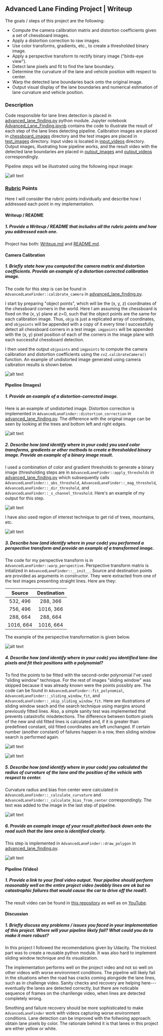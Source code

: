## Advanced Lane Finding Project | Writeup

The goals / steps of this project are the following:

* Compute the camera calibration matrix and distortion coefficients given a set of chessboard images.
* Apply a distortion correction to raw images.
* Use color transforms, gradients, etc., to create a thresholded binary image.
* Apply a perspective transform to rectify binary image ("birds-eye view").
* Detect lane pixels and fit to find the lane boundary.
* Determine the curvature of the lane and vehicle position with respect to center.
* Warp the detected lane boundaries back onto the original image.
* Output visual display of the lane boundaries and numerical estimation of lane curvature and vehicle position.

[//]: # (Image References)
[chessboard_img]:            ./readme_images/chessboard.png                  "Chessboard"
[original_img]:              ./test_images/test3.jpg                         "Original"
[undistorted_img]:           ./output_images/test3_undistorted.jpg           "Undistorted"
[thresholded_img]:           ./output_images/test3_thresholded.jpg           "Thresholded"
[reg_of_interest_img]:       ./output_images/test3_region_of_interest.jpg    "Reg. of Interest"
[warped_img]:                ./output_images/test3_warped.jpg                "Warped"
[first_fit_polynomial_img]:  ./output_images/test3_first_fit_polynomial.jpg  "Sliding Window Search"
[second_fit_polynomial_img]: ./output_images/test3_second_fit_polynomial.jpg "Skip Sliding Window Search"
[polygon_img]:               ./output_images/test3_polygon.jpg               "Polygon"
[text_img]:                  ./output_images/test3_text.jpg                  "Curv. Radius and Bias"
[video]:                    ./output_videos/project_video.mp4               "Final Video"

### Description
Code responsible for lane lines detection is placed in [advanced_lane_finding.py](./advanced_lane_finding.py) python module. Jupyter notebook [Advanced_Lane_Finding.ipynb](./Advanced_Lane_Finding.ipynb) contains the code to illustrate the result of each step of the lane lines detecting pipeline. Calibration images are placed in [chessboard_images](./chessboard_images) directory and the test images are placed in [test_images](./test_images) directory. Input video is located in [input_videos](./input_videos) directory. Output images, illustrating how pipeline works, and the result video with the detected lane boundaries are placed in [output_images](./output_images) and [output_videos](./output_videos) correspondingly.

Pipeline steps will be illustrated using the following input image:

![alt text][original_img]

### [Rubric](https://review.udacity.com/#!/rubrics/571/view) Points

Here I will consider the rubric points individually and describe how I addressed each point in my implementation.

#### Writeup / README

##### 1. Provide a Writeup / README that includes all the rubric points and how you addressed each one.

Project has both: [Writeup.md](./Writeup.md) and [README.md](./README.md).

#### Camera Calibration

##### 1. Briefly state how you computed the camera matrix and distortion coefficients. Provide an example of a distortion corrected calibration image.

The code for this step is can be found in `AdvancedLaneFinder::calibrate_camera` in [advanced_lane_finding.py](./advanced_lane_finding.py).

I start by preparing "object points", which will be the (x, y, z) coordinates of the chessboard corners in the world. Here I am assuming the chessboard is fixed on the (x, y) plane at z=0, such that the object points are the same for each calibration image.  Thus, `objp` is just a replicated array of coordinates, and `objpoints` will be appended with a copy of it every time I successfully detect all chessboard corners in a test image.  `imgpoints` will be appended with the (x, y) pixel position of each of the corners in the image plane with each successful chessboard detection.

I then used the output `objpoints` and `imgpoints` to compute the camera calibration and distortion coefficients using the `cv2.calibrateCamera()` function. An example of undistorted image generated using camera calbration results is shown below.

![alt text][chessboard_img]

#### Pipeline (Images)

##### 1. Provide an example of a distortion-corrected image.

Here is an example of undistorted image. Distortion correction is implemented in `AdvancedLaneFinder::distortion_correction` in [advanced_lane_finding.py](./advanced_lane_finding.py). The difference with the original image can be seen by looking at the trees and bottom left and right edges.

![alt text][undistorted_img]

##### 2. Describe how (and identify where in your code) you used color transforms, gradients or other methods to create a thresholded binary image.  Provide an example of a binary image result.

I used a combination of color and gradient thresholds to generate a binary image (thresholding steps are in `AdvancedLaneFinder::apply_thresholds` in [advanced_lane_finding.py](./advanced_lane_finding.py) which subsequently calls `AdvancedLaneFinder::_abs_threshold`, `AdvancedLaneFinder::_mag_threshold`, `AdvancedLaneFinder::_dir_threshold`, and `AdvancedLaneFinder::_s_channel_threshold`.  Here's an example of my output for this step.

![alt text][thresholded_img]

I have also used region of interest technique to get rid of trees, mountains, etc.

![alt text][reg_of_interest_img]

##### 3. Describe how (and identify where in your code) you performed a perspective transform and provide an example of a transformed image.

The code for my perspective transform is in `AdvancedLaneFinder::warp_perspective`.  Perspective transform matrix is intialized in `AdvancedLaneFinder::__init__`. Source and destination points are provided as arguments in constructor. They were extracted from one of the test images presenting straight lines. Here are they:

| Source        | Destination   | 
|:-------------:|:-------------:| 
| 532,  496     | 288,  366     | 
| 756,  496     | 1016, 366     |
| 288,  664     | 288,  664     |
| 1016, 664     | 1016, 664     |

The example of the perspective transformation is given below.

![alt text][warped_img]

##### 4. Describe how (and identify where in your code) you identified lane-line pixels and fit their positions with a polynomial?

To find the points to be fitted with the second-order polynomial I've used "sliding window" technique. For the rest of images "sliding window" was skipped because it was already known were the points possibly are. The code can be found in `AdvancedLaneFinder::fit_polynomial`, `AdvancedLaneFinder::_sliding_window_fit`, and `AdvancedLaneFinder::_skip_sliding_window_fit`. Here are illustrations of sliding window seach and the search technique using margins around previously fitted lines. Also, a simple sanity test was implemented that prevents catastrofic misdetections. The difference between bottom pixels of the new and old fitted lines is calculated and, if it is greater than predefined constant, old fitted coordinates are left unchanged. If certain number (another constant) of failures happen in a row, then sliding window search is performed again.

![alt text][first_fit_polynomial_img]

![alt text][second_fit_polynomial_img]

##### 5. Describe how (and identify where in your code) you calculated the radius of curvature of the lane and the position of the vehicle with respect to center.

Curvature radius and bias fron center were calculated in `AdvancedLaneFinder::_calculate_curvature` and `AdvancedLaneFinder::_calculate_bias_from_center` correspondingly. The text was added to the image in the last step of pipeline.

![alt text][text_img]

##### 6. Provide an example image of your result plotted back down onto the road such that the lane area is identified clearly.

This step is implemented in `AdvancedLaneFinder::draw_polygon` in [advanced_lane_finding.py](./advanced_lane_finding.py).

![alt text][polygon_img]


#### Pipeline (Video)

##### 1. Provide a link to your final video output.  Your pipeline should perform reasonably well on the entire project video (wobbly lines are ok but no catastrophic failures that would cause the car to drive off the road!).

The result video can be found in [this repository](./output_videos/project_video.mp4) as well as on [YouTube](https://www.youtube.com/watch?v=iRGHCgbpnOk).


#### Discussion

##### 1. Briefly discuss any problems / issues you faced in your implementation of this project.  Where will your pipeline likely fail?  What could you do to make it more robust?

In this project I followed the recomendations given by Udacity. The trickiest part was to create a reusable python module. It was also hard to implement sliding window technique and its visualization.

The implementation performs well on the project video and not so well on other videos with worse environment conditions. The pipeline will likely fail in the situations when the road has cracks coming alongside the lane lines, such as in challenge video. Sanity checks and recovery are helping here---eventually the lanes are detected correctly, but there are noticable sequence of frames on the chanllenge video, when lines are detected completely wrong. 

Smothing and failure recovery should be more sophisticated to make `AdvancedLaneFinder` work with videos capturing worse environment conditions. Lane detection can be improved with the follwoing approach: obtain lane pixels by color. The rationale behind it is that lanes in this project are either yellow or white. 

